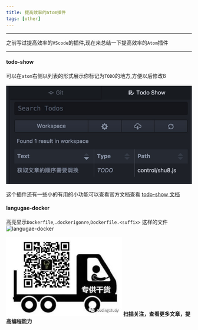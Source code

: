 ```yaml
---
title: 提高效率的atom插件
tags: [other]
---
```

----------------------------------------------

之前写过提高效率的`VScode`的插件,现在来总结一下提高效率的`Atom`插件

--------------------------------------------

<!--more-->

#### todo-show

可以在`atom`右侧以列表的形式展示你标记为`TODO`的地方,方便以后修改ß

![todo_show](/images/提高效率的atom插件/todo_show.jpg)

这个插件还有一些小的有用的小功能可以查看官方文档查看 [todo-show 文档](https://atom.io/packages/todo-show)

#### langugae-docker

高亮显示`Dockerfile`,`.dockerigonre`,`Dockerfile.<suffix>` 这样的文件
![langugae-docker](/images/提高效率的atom插件/langugae_docker.jpg)

![alt](/images/Wechatcode.jpg)
**扫描关注，查看更多文章，提高编程能力**
